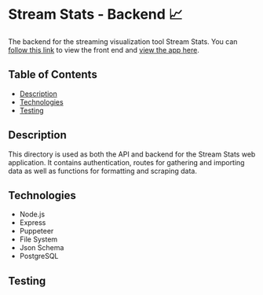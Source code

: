 # Stream Stats - Backend :chart_with_upwards_trend:
The backend for the streaming visualization tool Stream Stats. You can [follow this link](https://github.com/langevinj/Stream-Stats-Frontend) to view the front end and [view the app here](https://stream-stats-frontend.herokuapp.com/).

## Table of Contents
* [Description](#description)
* [Technologies](#technologies)
* [Testing](#testing)

## Description
This directory is used as both the API and backend for the Stream Stats web application. It contains authentication, routes for gathering and importing data as well as functions for formatting and scraping data.

## Technologies
* Node.js
* Express
* Puppeteer
* File System
* Json Schema
* PostgreSQL

## Testing




